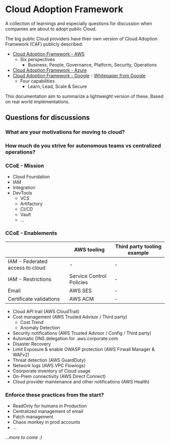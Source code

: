 # Cloud Adoption Framework

A collection of learnings and especially questions for discussion when companies are about to adopt public Cloud.

The big public Cloud providers have their own version of Cloud Adoption Framework (CAF) publicly described:

 - [Cloud Adoption Framework - AWS][1]
   - Six perspectives
     - Business, People, Governance, Platform, Security, Operations
 - [Cloud Adoption Framework - Azure][2]
 - [Cloud Adoption Framework - Google][3] - [Whitepaper from Google][6]
   - Four capabilities
     - Learn, Lead, Scale & Secure

This documentation aim to summarize a lightweight version of these. Based on real world implementations.

## Questions for discussions

### What are your motivations for moving to cloud?

### How much do you strive for autonomous teams vs centralized operations?

### CCoE - Mission

 - Cloud Foundation
 - IAM
 - Integration
 - DevTools
   - VCS
   - Artifactory
   - CI/CD
   - Vault
   - ...
  
### CCoE - Enablements

||AWS tooling|Third party tooling example|
|-------------|-------------|-------------|
|IAM - Federated access to cloud|-|-|
|IAM - Restrictions|Service Control Policies|-|
|Email|AWS SES|-|
|Certificate validations|AWS ACM|-|


 - Cloud API trail (AWS CloudTrail)
 - Cost management (AWS Trusted Advisor / Third party)
   - Cost Trend
   - Anomaly Detection
 - Security notifications (AWS Trusted Advisor / Config / Third party)
 - Automatic DNS delegation for .aws.corporate.com
 - Disaster Recovery
 - Limit Exposure & enable OWASP protection (AWS Firwall Manager & WAFv2)
 - Threat detection (AWS GuardDuty)
 - Network logs (AWS VPC Flowlogs)
 - Coorporate inventory of Cloud usage
 - On-Prem connectivity (AWS Direct Connect)
 - Cloud provider maintenance and other notifications (AWS Health)
 

### Enforce these practices from the start?

 - ReadOnly for humans in Production
 - Centralized management of email
 - Patch management
 - Chaos monkey in prod accounts
 - ...
 

*...more to come :)*


[1]: https://aws.amazon.com/professional-services/CAF
[2]: https://docs.microsoft.com/en-gb/azure/cloud-adoption-framework
[3]: https://cloud.google.com/adoption-framework
[6]: https://services.google.com/fh/files/misc/google_cloud_adoption_framework_whitepaper.pdf
